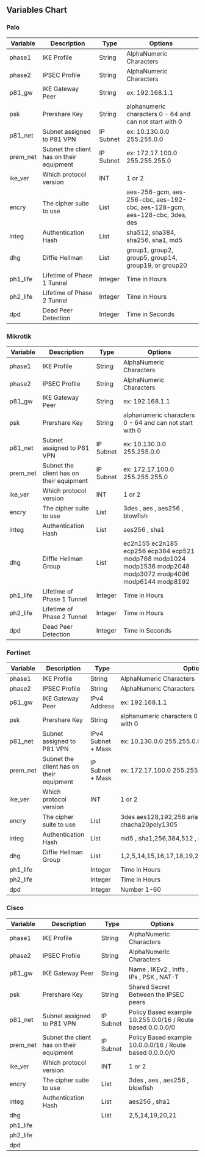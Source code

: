 ## Variables Chart 

### Palo 
| Variable | Description                              | Type      | Options                                                                     |
|----------|------------------------------------------| --------- |-----------------------------------------------------------------------------|
| phase1   | IKE Profile                              | String    | AlphaNumeric Characters                                                     |
| phase2   | IPSEC Profile                            | String    | AlphaNumeric Characters                                                     |
| p81_gw   | IKE Gateway Peer                         | String    | ex: 192.168.1.1                                                             |
| psk      | Prershare Key                            | String    | alphanumeric characters 0 - 64 and can not start with 0                     |
| p81_net  | Subnet assigned to P81 VPN               | IP Subnet | ex: 10.130.0.0 255.255.0.0                                                  |
| prem_net | Subnet the client has on their equipment | IP Subnet | ex: 172.17.100.0 255.255.255.0                                              |
| ike_ver  | Which protocol version                   | INT       | 1 or 2                                                                      |
| encry    | The cipher suite to use                  | List      | aes-256-gcm, aes-256-cbc, aes-192-cbc, aes-128-gcm,  aes-128-cbc, 3des, des |
| integ    | Authentication Hash                      | List      | sha512, sha384, sha256, sha1, md5                                           |
| dhg      | Diffie Hellman                           | List      | group1, group2, group5, group14, group19, or group20                        |
| ph1_life | Lifetime of Phase 1 Tunnel               | Integer   | Time in Hours                                                               |
| ph2_life | Lifetime of Phase 2 Tunnel               | Integer   | Time in Hours                                                               |
| dpd      | Dead Peer Detection                      | Integer   | Time in Seconds                                                                              |

### Mikrotik 
| Variable | Description                              | Type      | Options                                                                                                         |
|----------|------------------------------------------|-----------|-----------------------------------------------------------------------------------------------------------------|
| phase1   | IKE Profile                              | String    | AlphaNumeric Characters                                                                                         |
| phase2   | IPSEC Profile                            | String    | AlphaNumeric Characters                                                                                         |
| p81_gw   | IKE Gateway Peer                         | String    | ex: 192.168.1.1                                                                                                 |
| psk      | Prershare Key                            | String    | alphanumeric characters 0 - 64 and can not start with 0                                                                    |
| p81_net  | Subnet assigned to P81 VPN               | IP Subnet | ex: 10.130.0.0 255.255.0.0                                                        |
| prem_net | Subnet the client has on their equipment | IP Subnet | ex: 172.17.100.0 255.255.255.0                                                        |
| ike_ver  | Which protocol version                   | INT       | 1 or 2                                                                                                          |
| encry    | The cipher suite to use                  | List      | 3des , aes , aes256 , blowfish                                                                                  |
| integ    | Authentication Hash                      | List      | aes256 , sha1                                                                                                   |
| dhg      | Diffie Hellman Group                     | List      | ec2n155  ec2n185  ecp256  ecp384  ecp521  modp768  modp1024  modp1536  modp2048  modp3072  modp4096  modp6144  modp8192 |
| ph1_life | Lifetime of Phase 1 Tunnel               | Integer   | Time in Hours                                                                                                   |
| ph2_life | Lifetime of Phase 2 Tunnel               | Integer   | Time in Hours                                                                                                   |
| dpd      | Dead Peer Detection                      | Integer   | Time in Seconds                                                                                                 |

### Fortinet 
| Variable | Description                             | Type               | Options                                                 |
|----------|-----------------------------------------|--------------------|---------------------------------------------------------|
| phase1   | IKE Profile                             | String             | AlphaNumeric Characters                                 |
| phase2   | IPSEC Profile                           | String             | AlphaNumeric Characters                                 |
| p81_gw   | IKE Gateway Peer                        | IPv4 Address       | ex: 192.168.1.1                                         |
| psk      | Prershare Key                           | String             | alphanumeric characters 0 - 64 and can not start with 0 |
| p81_net  | Subnet assigned to P81 VPN              | IPv4 Subnet + Mask | ex: 10.130.0.0 255.255.0.0                              |
| prem_net | Subnet the client has on their equipment | IP Subnet + Mask   | ex: 172.17.100.0 255.255.255.0                          |
| ike_ver  | Which protocol version                  | INT                | 1 or 2                                                  |
| encry    | The cipher suite to use                 | List               | 3des aes128,192,256 aria128,192,256  chacha20poly1305   |
| integ    | Authentication Hash                     | List               | md5 , sha1,256,384,512 , prfsha1,256,384,512            |
| dhg      | Diffie Hellman Group                    | List               | 1,2,5,14,15,16,17,18,19,20,21,27,28,29,30,21,32         |
| ph1_life |                                         | Integer            | Time in Hours                                           |
| ph2_life |                                         | Integer            | Time in Hours                                           |
| dpd      |                                         | Integer            | Number 1-60                                             |

### Cisco
| Variable | Description                           | Type      | Options                                                   |
|----------| ------------------------------------- | --------- |-----------------------------------------------------------|
| phase1   | IKE Profile                           | String    | AlphaNumeric Characters                                   |
| phase2   | IPSEC Profile                         | String    | AlphaNumeric Characters                                                          |
| p81_gw   | IKE Gateway Peer                      | String    | Name , IKEv2 , Intfs , IPs , PSK , NAT-T                  |
| psk      | Prershare Key                         | String    | Shared Secret Between the IPSEC peers                     |
| p81_net  | Subnet assigned to P81 VPN            | IP Subnet | Policy Based example 10.255.0.0/16 / Route based 0.0.0.0/0 |
| prem_net | Subnet the client has on their equipment | IP Subnet | Policy Based example 10.0.0.0/16 / Route based 0.0.0.0/0  |
| ike_ver  | Which protocol version                | INT       | 1 or 2                                                    |
| encry    | The cipher suite to use               | List      | 3des , aes , aes256 , blowfish                            |
| integ    | Authentication Hash                   | List      | aes256 , sha1                                             |
| dhg      |                                       | List      | 2,5,14,19,20,21                                           |
| ph1_life |                                       |           |                                                           |
| ph2_life |                                       |           |                                                           |
| dpd      |                                       |           |                                                           |
